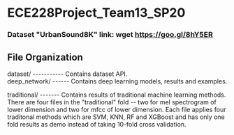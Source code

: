# ECE228Project_Team13_SP20

### Dataset "UrbanSound8K" link: wget https://goo.gl/8hY5ER

## File Organization
dataset/ ----------- Contains dataset API.<br>
deep_network/ ------ Contains deep learning models, results and examples.<br>

traditional/ ------- Contains results of traditional machine learning methods.<br>
There are four files in the "traditional" fold -- two for mel spectrogram of lower dimension and two for mfcc of lower dimension. Each file applies four traditonal methods which are SVM, KNN, RF and XGBoost and has only one fold results as demo instead of taking 10-fold cross validation.
